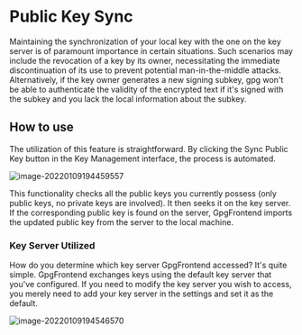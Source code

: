# Public Key Sync

Maintaining the synchronization of your local key with the one on the key server
is of paramount importance in certain situations. Such scenarios may include the
revocation of a key by its owner, necessitating the immediate discontinuation of
its use to prevent potential man-in-the-middle attacks. Alternatively, if the
key owner generates a new signing subkey, gpg won't be able to authenticate the
validity of the encrypted text if it's signed with the subkey and you lack the
local information about the subkey.

## How to use

The utilization of this feature is straightforward. By clicking the Sync Public
Key button in the Key Management interface, the process is automated.

![image-20220109194459557](https://www.bktus.com/wp-content/uploads/2023/08/image-20220109194459557.png)

This functionality checks all the public keys you currently possess (only public
keys, no private keys are involved). It then seeks it on the key server. If the
corresponding public key is found on the server, GpgFrontend imports the updated
public key from the server to the local machine.

### Key Server Utilized

How do you determine which key server GpgFrontend accessed? It's quite simple.
GpgFrontend exchanges keys using the default key server that you've configured.
If you need to modify the key server you wish to access, you merely need to add
your key server in the settings and set it as the default.

![image-20220109194546570](https://www.bktus.com/wp-content/uploads/2023/08/image-20220109194546570.png)
